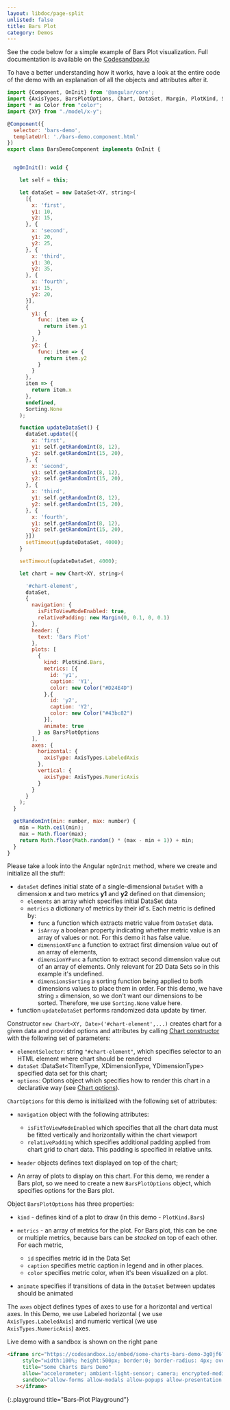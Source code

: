 ```yaml
---
layout: libdoc/page-split
unlisted: false
title: Bars Plot
category: Demos
---
```


See the code below for a simple example of Bars Plot visualization.
Full documentation is available on the [Codesandbox.io](https://codesandbox.io/s/some-charts-bars-demo-3g0jf6?file=/src/app/bars-demo/bars-demo.component.ts)

To have a better understanding how it works, have a look at the entire code of the demo with an explanation of all the objects and attributes after it.

```javascript
import {Component, OnInit} from '@angular/core';
import {AxisTypes, BarsPlotOptions, Chart, DataSet, Margin, PlotKind, Skin, Sorting} from "some-charts";
import * as Color from "color";
import {XY} from "./model/x-y";

@Component({
  selector: 'bars-demo',
  templateUrl: './bars-demo.component.html'
})
export class BarsDemoComponent implements OnInit {


  ngOnInit(): void {

    let self = this;

    let dataSet = new DataSet<XY, string>(
      [{
        x: 'first',
        y1: 10,
        y2: 15,
      }, {
        x: 'second',
        y1: 20,
        y2: 25,
      }, {
        x: 'third',
        y1: 30,
        y2: 35,
      }, {
        x: 'fourth',
        y1: 15,
        y2: 20,
      }],
      {
        y1: {
          func: item => {
            return item.y1
          }
        },
        y2: {
          func: item => {
            return item.y2
          }
        }
      },
      item => {
        return item.x
      },
      undefined,
      Sorting.None
    );

    function updateDataSet() {
      dataSet.update([{
        x: 'first',
        y1: self.getRandomInt(8, 12),
        y2: self.getRandomInt(15, 20),
      }, {
        x: 'second',
        y1: self.getRandomInt(8, 12),
        y2: self.getRandomInt(15, 20),
      }, {
        x: 'third',
        y1: self.getRandomInt(8, 12),
        y2: self.getRandomInt(15, 20),
      }, {
        x: 'fourth',
        y1: self.getRandomInt(8, 12),
        y2: self.getRandomInt(15, 20),
      }])
      setTimeout(updateDataSet, 4000);
    }

    setTimeout(updateDataSet, 4000);

    let chart = new Chart<XY, string>(

      '#chart-element',
      dataSet,
      {
        navigation: {
          isFitToViewModeEnabled: true,
          relativePadding: new Margin(0, 0.1, 0, 0.1)
        },
        header: {
          text: 'Bars Plot'
        },
        plots: [
          {
            kind: PlotKind.Bars,
            metrics: [{
              id: 'y1',
              caption: 'Y1',
              color: new Color("#D24E4D")
            },{
              id: 'y2',
              caption: 'Y2',
              color: new Color("#43bc82")
            }],
            animate: true
          } as BarsPlotOptions
        ],
        axes: {
          horizontal: {
            axisType: AxisTypes.LabeledAxis
          },
          vertical: {
            axisType: AxisTypes.NumericAxis
          }
        }
      }
    );
  }

  getRandomInt(min: number, max: number) {
    min = Math.ceil(min);
    max = Math.floor(max);
    return Math.floor(Math.random() * (max - min + 1)) + min;
  }
}
```

Please take a look into the Angular `ngOnInit` method, where we create and initialize all the stuff:

- `dataSet` defines initial state of a single-dimensional `DataSet` with a dimension **x** and two metrics **y1** and **y2** defined on that dimension;
  - `elements` an array which specifies initial DataSet data
  - `metrics` a dictionary of metrics by their id's. Each metric is defined by:
    - `func` a function which extracts metric value from `DataSet` data.
    - `isArray` a boolean property indicating whether metric value is an array of values or not. For this demo it has false value.
    - `dimensionXFunc` a function to extract first dimension value out of an array of elements,
    - `dimensionYFunc` a function to extract second dimension value out of an array of elements. Only relevant for 2D Data Sets so in this example it's undefined.
    - `dimensionsSorting` a sorting function being applied to both dimensions values to place them in order. For this demo, we have string `x` dimension, so we don't want our dimensions to be sorted. Therefore, we use `Sorting.None` value here.
- function `updateDataSet` performs randomized data update by timer.

Constructor `new Chart<XY, Date>('#chart-element',...)`  creates chart for a given data and provided options and attributes by calling [Chart constructor](typedoc/classes/Chart.html) with the following set of parameters:
- `elementSelector`: string `"#chart-element"`, which specifies selector to an HTML element where chart should be rendered
- `dataSet` :DataSet<TItemType, XDimensionType, YDimensionType> specified data set for this chart;
- `options`: Options object which specifies how to render this chart in a declarative way (see [Chart options](typedoc/interfaces/ChartOptions.html)).  

`ChartOptions` for this demo is initialized with the following set of attributes:

- `navigation` object with the following attributes:
    - `isFitToViewModeEnabled` which specifies that all the chart data must be fitted vertically and horizontally within the chart viewport
    - `relativePadding` which specifies additional padding applied from chart grid to chart data. This padding is specified in relative units.

- `header` objects defines text displayed on top of the chart;
- An array of plots to display on this chart. For this demo, we render a Bars plot, so we need to create a new `BarsPlotOptions` object, which specifies options for the Bars plot.

Object `BarsPlotOptions` has three properties:

- `kind` - defines kind of a plot to draw (in this demo - `PlotKind.Bars`)

- `metrics` - an array of metrics for the plot. For Bars plot, this can be one or multiple metrics, because bars can be *stacked* on top of each other. For each metric,
  - `id` specifies metric id in the Data Set
  - `caption` specifies metric caption in legend and in other places.
  - `color` specifies metric color, when it's been visualized on a plot.

- `animate` specifies if transitions of data in the `DataSet` between updates should be animated


The `axes` object defines types of axes to use for a horizontal and vertical axes. In this Demo, we use Labeled horizontal ( we use `AxisTypes.LabeledAxis`) and numeric vertical (we use `AxisTypes.NumericAxis`) axes.

Live demo with a sandbox is shown on the right pane
```html
<iframe src="https://codesandbox.io/embed/some-charts-bars-demo-3g0jf6?fontsize=14&hidenavigation=1&theme=dark" 
     style="width:100%; height:500px; border:0; border-radius: 4px; overflow:hidden;"
     title="Some Charts Bars Demo"
     allow="accelerometer; ambient-light-sensor; camera; encrypted-media; geolocation; gyroscope; hid; microphone; midi; payment; usb; vr; xr-spatial-tracking"
     sandbox="allow-forms allow-modals allow-popups allow-presentation allow-same-origin allow-scripts"
   ></iframe>
```
{:.playground title="Bars-Plot Playground"}
